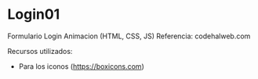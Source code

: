 # Login01
Formulario Login Animacion (HTML, CSS, JS)
Referencia: codehalweb.com

Recursos utilizados:
- Para los iconos (https://boxicons.com)

